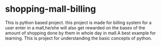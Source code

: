 # shopping-mall-billing
This is python based project. this project is made for billing system for a user enter in a mall,he/she will also get rewarded on the bases of the amount of shopping done by them in whole day in mall.A best example for learning.
This is project for understanding the basic concepts of python.

